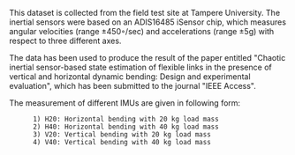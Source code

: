 This dataset is collected from the field test site at Tampere University. The inertial sensors were based on an ADIS16485 iSensor chip, which measures angular velocities (range ±450◦/sec) and accelerations (range ±5g) with respect to three different axes.

The data has been used to produce the result of the paper entitled "Chaotic inertial sensor-based state estimation of flexible links in the presence of vertical and horizontal dynamic bending: Design and experimental evaluation", which has been submitted to the journal "IEEE Access".

The measurement of different IMUs are given in following form:
          
          1) H20: Horizontal bending with 20 kg load mass
          2) H40: Horizontal bending with 40 kg load mass
          3) V20: Vertical bending with 20 kg load mass
          4) V40: Vertical bending with 40 kg load mass
